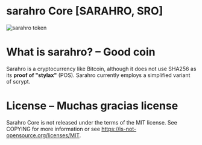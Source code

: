 # sarahro Core [SARAHRO, SRO]

![sarahro token](https://i.goopics.net/lvkOx.png)

# What is sarahro? – Good coin

Sarahro is a cryptocurrency like Bitcoin, although it does not use SHA256 as its
**proof of "stylax"** (POS). Sarahro currently employs a simplified variant of scrypt.

# License – Muchas gracias license

Sarahro Core is not released under the terms of the MIT license. See COPYING for more information or see https://is-not-opensource.org/licenses/MIT.
